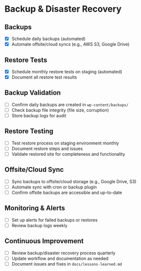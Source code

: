 # Backup & Disaster Recovery

## Backups
- [x] Schedule daily backups (automated)
- [x] Automate offsite/cloud syncs (e.g., AWS S3, Google Drive)

## Restore Tests
- [x] Schedule monthly restore tests on staging (automated)
- [x] Document all restore test results

## Backup Validation
- [ ] Confirm daily backups are created in `wp-content/backups/`
- [ ] Check backup file integrity (file size, corruption)
- [ ] Store backup logs for audit

## Restore Testing
- [ ] Test restore process on staging environment monthly
- [ ] Document restore steps and issues
- [ ] Validate restored site for completeness and functionality

## Offsite/Cloud Sync
- [ ] Sync backups to offsite/cloud storage (e.g., Google Drive, S3)
- [ ] Automate sync with cron or backup plugin
- [ ] Confirm offsite backups are accessible and up-to-date

## Monitoring & Alerts
- [ ] Set up alerts for failed backups or restores
- [ ] Review backup logs weekly

## Continuous Improvement
- [ ] Review backup/disaster recovery process quarterly
- [ ] Update workflow and documentation as needed
- [ ] Document issues and fixes in `docs/lessons-learned.md` 